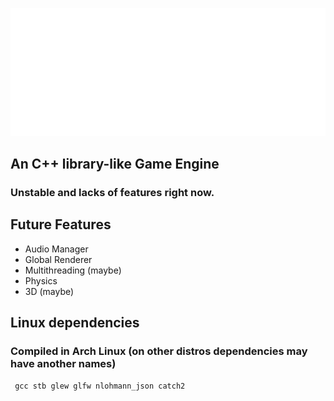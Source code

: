 ![](https://github.com/ShineAsNever/ShineraEngine/blob/main/res/shinera-logo-small.png)

## An C++ library-like Game Engine
### Unstable and lacks of features right now.

## Future Features
- Audio Manager
- Global Renderer
- Multithreading (maybe)
- Physics
- 3D (maybe)

## Linux dependencies
### Compiled in Arch Linux (on other distros dependencies may have another names)
``` gcc stb glew glfw nlohmann_json catch2```
